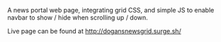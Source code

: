 A news portal web page, integrating grid CSS, and simple JS to enable navbar to show / hide when scrolling up / down.

Live page can be found at http://dogansnewsgrid.surge.sh/

